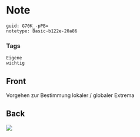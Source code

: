 # Note
```
guid: G70K_-pPB=
notetype: Basic-b122e-20a86
```

### Tags
```
Eigene
wichtig
```

## Front
Vorgehen zur Bestimmung lokaler / globaler Extrema

## Back
<img src="paste-64dc37a33094ca766202bdc2c8d88e25ec6bc289.jpg">
